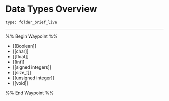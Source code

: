 # Data Types Overview
 
```ccard
type: folder_brief_live
```
 
---

%% Begin Waypoint %%
- [[Boolean]]
- [[char]]
- [[float]]
- [[int]]
- [[signed integers]]
- [[size_t]]
- [[unsigned integer]]
- [[void]]

%% End Waypoint %%